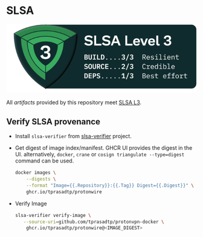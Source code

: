 # SLSA

<div align="center">

[![slsa-badge-level3][slsa-badge-level3]][slsa-level3]

</div>

All _artifacts_ provided by this repository meet [SLSA L3][slsa-level3].

## Verify SLSA provenance

- Install `slsa-verifier` from [slsa-verifier] project.
- Get digest of image index/manifest. GHCR UI provides the digest in the UI.
  alternatively, `docker`, `crane` or `cosign triangulate --type=digest` command
  can be used.

    ```bash
    docker images \
        --digests \
        --format "Image={{.Repository}}:{{.Tag}} Digest={{.Digest}}" \
        ghcr.io/tprasadtp/protonwire
    ```

- Verify Image

    ```bash
    slsa-verifier verify-image \
       --source-uri=github.com/tprasadtp/protonvpn-docker \
        ghcr.io/tprasadtp/protonwire@<IMAGE_DIGEST>
    ```

[cosign]: https://docs.sigstore.dev/system_config/installation/
[slsa-verifier]: https://github.com/slsa-framework/slsa-verifier
[slsa-badge-level3]: ./images/slsa-level3-logo.svg
[slsa-level3]: https://slsa.dev/spec/v1.0/levels#build-l3
